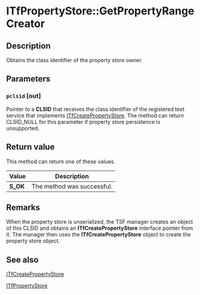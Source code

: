# ITfPropertyStore::GetPropertyRangeCreator

## Description

Obtains the class identifier of the property store owner.

## Parameters

### `pclsid` [out]

Pointer to a **CLSID** that receives the class identifier of the registered text service that implements [ITfCreatePropertyStore](https://learn.microsoft.com/windows/desktop/api/msctf/nn-msctf-itfcreatepropertystore). The method can return CLSID_NULL for this parameter if property store persistence is unsupported.

## Return value

This method can return one of these values.

| Value | Description |
| --- | --- |
| **S_OK** | The method was successful. |

## Remarks

When the property store is unserialized, the TSF manager creates an object of this CLSID and obtains an **ITfCreatePropertyStore** interface pointer from it. The manager then uses the **ITfCreatePropertyStore** object to create the property store object.

## See also

[ITfCreatePropertyStore](https://learn.microsoft.com/windows/desktop/api/msctf/nn-msctf-itfcreatepropertystore)

[ITfPropertyStore](https://learn.microsoft.com/windows/desktop/api/msctf/nn-msctf-itfpropertystore)